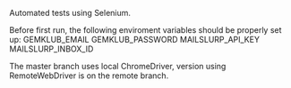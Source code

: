 Automated tests using Selenium.

Before first run, the following enviroment variables should be properly set up: GEMKLUB_EMAIL GEMKLUB_PASSWORD MAILSLURP_API_KEY MAILSLURP_INBOX_ID

The master branch uses local ChromeDriver, version using RemoteWebDriver is on the remote branch.
